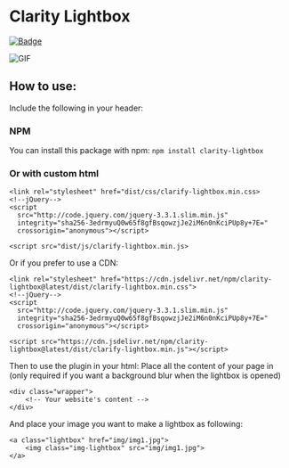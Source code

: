 # Clarity Lightbox

[![Badge](https://data.jsdelivr.com/v1/package/npm/clarity-lightbox/badge)](https://www.jsdelivr.com/package/npm/clarity-lightbox)

![GIF](http://i.imgur.com/OL4DFJl.gif)

## How to use:
Include the following in your header:

### NPM
You can install this package with npm:
`npm install clarity-lightbox`

### Or with custom html

```
<link rel="stylesheet" href="dist/css/clarify-lightbox.min.css>
<!--jQuery-->
<script
  src="http://code.jquery.com/jquery-3.3.1.slim.min.js"
  integrity="sha256-3edrmyuQ0w65f8gfBsqowzjJe2iM6n0nKciPUp8y+7E="
  crossorigin="anonymous"></script>
  
<script src="dist/js/clarify-lightbox.min.js>
```
Or if you prefer to use a CDN:
```
<link rel="stylesheet" href="https://cdn.jsdelivr.net/npm/clarity-lightbox@latest/dist/clarify-lightbox.min.css">
<!--jQuery-->
<script
  src="http://code.jquery.com/jquery-3.3.1.slim.min.js"
  integrity="sha256-3edrmyuQ0w65f8gfBsqowzjJe2iM6n0nKciPUp8y+7E="
  crossorigin="anonymous"></script>
  
<script src="https://cdn.jsdelivr.net/npm/clarity-lightbox@latest/dist/clarify-lightbox.min.js"></script>
```

Then to use the plugin in your html:
Place all the content of your page in (only required if you want a background blur when the lightbox is opened)
```
<div class="wrapper">
    <!-- Your website's content -->
</div>
```

And place your image you want to make a lightbox as following:

```
<a class="lightbox" href="img/img1.jpg">
    <img class="img-lightbox" src="img/img1.jpg">
</a>
```
